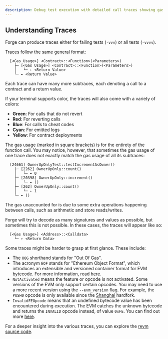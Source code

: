 ```yaml
---
description: Debug test execution with detailed call traces showing gas usage, contract interactions, and return values.
---
```


## Understanding Traces

Forge can produce traces either for failing tests (`-vvv`) or all tests (`-vvvv`).

Traces follow the same general format:

```
  [<Gas Usage>] <Contract>::<Function>(<Parameters>)
    ├─ [<Gas Usage>] <Contract>::<Function>(<Parameters>)
    │   └─ ← <Return Value>
    └─ ← <Return Value>
```

Each trace can have many more subtraces, each denoting a call to a contract and a return value.

If your terminal supports color, the traces will also come with a variety of colors:

- **Green**: For calls that do not revert
- **Red**: For reverting calls
- **Blue**: For calls to cheat codes
- **Cyan**: For emitted logs
- **Yellow**: For contract deployments

The gas usage (marked in square brackets) is for the entirety of the function call. You may notice, however, that sometimes the gas usage of one trace does not exactly match the gas usage of all its subtraces:

```
  [24661] OwnerUpOnlyTest::testIncrementAsOwner()
    ├─ [2262] OwnerUpOnly::count()
    │   └─ ← 0
    ├─ [20398] OwnerUpOnly::increment()
    │   └─ ← ()
    ├─ [262] OwnerUpOnly::count()
    │   └─ ← 1
    └─ ← ()
```

The gas unaccounted for is due to some extra operations happening between calls, such as arithmetic and store reads/writes.

Forge will try to decode as many signatures and values as possible, but sometimes this is not possible. In these cases, the traces will appear like so:

```
  [<Gas Usage>] <Address>::<Calldata>
    └─ ← <Return Data>
```

Some traces might be harder to grasp at first glance. These include:

- The `OOG` shorthand stands for "Out Of Gas".
- The acronym `EOF` stands for "Ethereum Object Format", which introduces an extensible and versioned container format for EVM bytecode. For more information, read [here](https://evmobjectformat.org/).
- `NotActivated` means the feature or opcode is not activated. Some versions of the EVM only support certain opcodes. You may need to use a more recent version using the `--evm_version` flag. For example, the `PUSH0` opcode is only available since the [Shanghai](https://www.evm.codes/?fork=shanghai) hardfork.
- `InvalidFEOpcode` means that an undefined bytecode value has been encountered during execution. The EVM catches the unknown bytecode and returns the `INVALID` opcode instead, of value `0xFE`. You can find out more [here](https://www.evm.codes/#fe).

For a deeper insight into the various traces, you can explore the [revm source code](https://github.com/bluealloy/revm/blob/main/crates/interpreter/src/instruction_result.rs).
